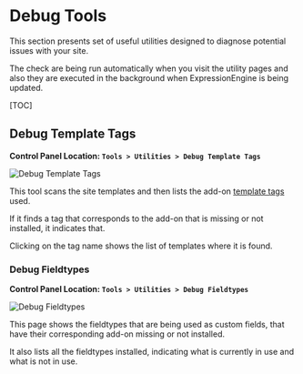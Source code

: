 <!--
    This source file is part of the open source project
    ExpressionEngine User Guide (https://github.com/ExpressionEngine/ExpressionEngine-User-Guide)

    @link      https://expressionengine.com/
    @copyright Copyright (c) 2003-2020, Packet Tide, LLC (https://packettide.com)
    @license   https://expressionengine.com/license Licensed under Apache License, Version 2.0
-->

# Debug Tools

This section presents set of useful utilities designed to diagnose potential issues with your site.

The check are being run automatically when you visit the utility pages and also they are executed in the background when ExpressionEngine is being updated.

[TOC]

## Debug Template Tags

**Control Panel Location: `Tools > Utilities > Debug Template Tags`**

![Debug Template Tags](_images/utilities-debug-tags.png)

This tool scans the site templates and then lists the add-on [template tags](templates/language.md) used.

If it finds a tag that corresponds to the add-on that is missing or not installed, it indicates that.

Clicking on the tag name shows the list of templates where it is found.

### Debug Fieldtypes

**Control Panel Location: `Tools > Utilities > Debug Fieldtypes`**

![Debug Fieldtypes](_images/utilities-debug-fieldtypes.png)

This page shows the fieldtypes that are being used as custom fields, that have their corresponding add-on missing or not installed.

It also lists all the fieldtypes installed, indicating what is currently in use and what is not in use.
